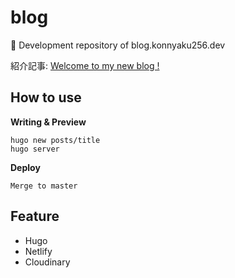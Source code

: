 # blog
🔨 Development repository of blog.konnyaku256.dev

紹介記事: [Welcome to my new blog !](https://blog.konnyaku256.dev/posts/welcome/)

## How to use
**Writing & Preview**
```
hugo new posts/title
hugo server
```

**Deploy**
```
Merge to master
```

## Feature
- Hugo
- Netlify
- Cloudinary